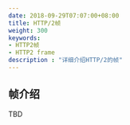 ```yaml
---
date: 2018-09-29T07:07:00+08:00
title: HTTP/2帧
weight: 300
keywords:
- HTTP2帧
- HTTP2 frame 
description : "详细介绍HTTP/2的帧"
---
```


## 帧介绍

TBD
